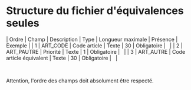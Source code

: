 # Structure du fichier d'équivalences seules











| Ordre | Champ | Description | Type | Longueur
maximale | Présence | Exemple |
| 1 | ART\_CODE | Code article | Texte | 30 | Obligatoire |   |
| 2 | ART\_PAUTRE | Priorité | Texte | 1 | Obligatoire |   |
| 3 | ART\_AUTRE | Code article équivalent | Texte | 30 | Obligatoire |   |


 


Attention, l'ordre des champs doit absolument être respecté.


